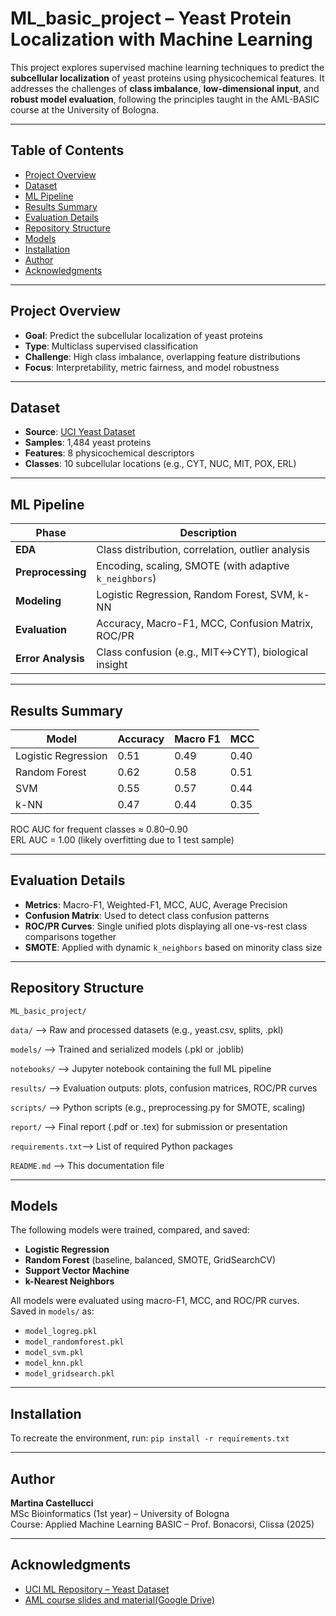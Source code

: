 # ML_basic_project – Yeast Protein Localization with Machine Learning

This project explores supervised machine learning techniques to predict the **subcellular localization** of yeast proteins using physicochemical features. It addresses the challenges of **class imbalance**, **low-dimensional input**, and **robust model evaluation**, following the principles taught in the AML-BASIC course at the University of Bologna.

---

## Table of Contents
- [Project Overview](#project-overview)
- [Dataset](#dataset)
- [ML Pipeline](#ml-pipeline)
- [Results Summary](#results-summary)
- [Evaluation Details](#evaluation-details)
- [Repository Structure](#repository-structure)
- [Models](#models)
- [Installation](#installation)
- [Author](#author)
- [Acknowledgments](#acknowledgments)

---

## Project Overview

- **Goal**: Predict the subcellular localization of yeast proteins
- **Type**: Multiclass supervised classification
- **Challenge**: High class imbalance, overlapping feature distributions
- **Focus**: Interpretability, metric fairness, and model robustness

---

## Dataset

- **Source**: [UCI Yeast Dataset](https://archive.ics.uci.edu/ml/datasets/Yeast)
- **Samples**: 1,484 yeast proteins
- **Features**: 8 physicochemical descriptors
- **Classes**: 10 subcellular locations (e.g., CYT, NUC, MIT, POX, ERL)

---

## ML Pipeline

| Phase             | Description |
|------------------|-------------|
| **EDA**          | Class distribution, correlation, outlier analysis |
| **Preprocessing**| Encoding, scaling, SMOTE (with adaptive `k_neighbors`) |
| **Modeling**     | Logistic Regression, Random Forest, SVM, k-NN |
| **Evaluation**   | Accuracy, Macro-F1, MCC, Confusion Matrix, ROC/PR |
| **Error Analysis**| Class confusion (e.g., MIT↔CYT), biological insight |

---

## Results Summary

| Model               | Accuracy | Macro F1 | MCC |
|--------------------|----------|----------|-------------|
| Logistic Regression| 0.51     | 0.49     | 0.40        |
| Random Forest      | 0.62     | 0.58     | 0.51        |
| SVM                | 0.55     | 0.57     | 0.44        |
| k-NN               | 0.47     | 0.44     | 0.35        |

ROC AUC for frequent classes ≈ 0.80–0.90  
ERL AUC = 1.00 (likely overfitting due to 1 test sample)

---

## Evaluation Details

- **Metrics**: Macro-F1, Weighted-F1, MCC, AUC, Average Precision
- **Confusion Matrix**: Used to detect class confusion patterns
- **ROC/PR Curves**: Single unified plots displaying all one-vs-rest class comparisons together
- **SMOTE**: Applied with dynamic `k_neighbors` based on minority class size

---

## Repository Structure

`ML_basic_project/`

`data/` --> Raw and processed datasets (e.g., yeast.csv, splits, .pkl)

`models/` --> Trained and serialized models (.pkl or .joblib)

`notebooks/` --> Jupyter notebook containing the full ML pipeline

`results/` --> Evaluation outputs: plots, confusion matrices, ROC/PR curves

`scripts/` --> Python scripts (e.g., preprocessing.py for SMOTE, scaling)

`report/` --> Final report (.pdf or .tex) for submission or presentation

`requirements.txt`--> List of required Python packages

`README.md` --> This documentation file


---

## Models

The following models were trained, compared, and saved:

- **Logistic Regression**
- **Random Forest** (baseline, balanced, SMOTE, GridSearchCV)
- **Support Vector Machine**
- **k-Nearest Neighbors**

All models were evaluated using macro-F1, MCC, and ROC/PR curves.  
Saved in `models/` as:

- `model_logreg.pkl`
- `model_randomforest.pkl`
- `model_svm.pkl`
- `model_knn.pkl`
- `model_gridsearch.pkl`

---

## Installation

To recreate the environment, run: `pip install -r requirements.txt`

---

## Author

**Martina Castellucci**  
MSc Bioinformatics (1st year) – University of Bologna  
Course: Applied Machine Learning BASIC – Prof. Bonacorsi, Clissa (2025)

---

## Acknowledgments

- [UCI ML Repository – Yeast Dataset](https://archive.ics.uci.edu/ml/datasets/Yeast)
- [AML course slides and material(Google Drive)](https://drive.google.com/drive/folders/1ZrQpF_F9E45yQTO9mG8Izr3LaECVH0aH)

